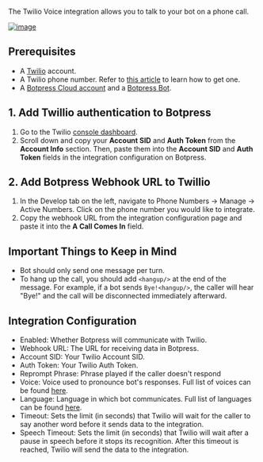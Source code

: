 The Twilio Voice integration allows you to talk to your bot on a phone call.

[![image](https://i.imgur.com/Ye9dN2F.png)](https://youtu.be/5w_qRxuTLAM)

## Prerequisites

- A [Twilio](https://www.twilio.com/) account.
- A Twilio phone number. Refer to [this article](https://support.twilio.com/hc/en-us/articles/223135247-How-to-Search-for-and-Buy-a-Twilio-Phone-Number-from-Console) to learn how to get one.
- A [Botpress Cloud account](https://app.botpress.cloud) and a [Botpress Bot](https://botpress.com/docs/cloud/getting-started/create-and-publish-your-chatbot/).

## 1. Add Twillio authentication to Botpress

1. Go to the Twilio [console dashboard](https://console.twilio.com/?frameUrl=/console).
2. Scroll down and copy your **Account SID** and **Auth Token** from the **Account Info** section. Then, paste them into the **Account SID** and **Auth Token** fields in the integration configuration on Botpress.

## 2. Add Botpress Webhook URL to Twillio

1. In the Develop tab on the left, navigate to Phone Numbers -> Manage -> Active Numbers. Click on the phone number you would like to integrate.
2. Copy the webhook URL from the integration configuration page and paste it into the **A Call Comes In** field.

## Important Things to Keep in Mind

- Bot should only send one message per turn.
- To hang up the call, you should add `<hangup/>` at the end of the message. For example, if a bot sends `Bye!<hangup/>`, the caller will hear "Bye!" and the call will be disconnected immediately afterward.

## Integration Configuration

- Enabled: Whether Botpress will communicate with Twilio.
- Webhook URL: The URL for receiving data in Botpress.
- Account SID: Your Twilio Account SID.
- Auth Token: Your Twilio Auth Token.
- Reprompt Phrase: Phrase played if the caller doesn't respond
- Voice: Voice used to pronounce bot's responses. Full list of voices can be found [here](https://www.twilio.com/docs/voice/twiml/say/text-speech#available-voices-and-languages).
- Language: Language in which bot communicates. Full list of languages can be found [here](https://www.twilio.com/docs/voice/twiml/say/text-speech#available-voices-and-languages).
- Timeout: Sets the limit (in seconds) that Twilio will wait for the caller to say another word before it sends data to the integration.
- Speech Timeout: Sets the limit (in seconds) that Twilio will wait after a pause in speech before it stops its recognition. After this timeout is reached, Twilio will send the data to the integration.

